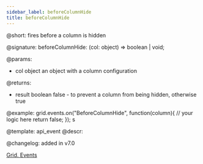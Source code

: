 ```yaml
---
sidebar_label: beforeColumnHide
title: beforeColumnHide
---          
```


@short: fires before a column is hidden

@signature: beforeColumnHide: (col: object) => boolean | void;

@params: 
- col   object  an object with a column configuration

@returns:
- result	boolean		false - to prevent a column from being hidden, otherwise true

@example:
grid.events.on("BeforeColumnHide", function(column){
    // your logic here
    return false;
});
s

@template: api_event
@descr:

@changelog: added in v7.0

[Grid. Events](https://snippet.dhtmlx.com/9zeyp4ds)

